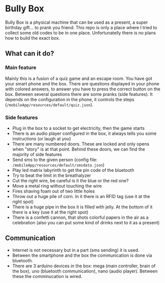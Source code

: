 # Bully Box
Bully Box is a physical machine that can be used as a present, a super birthday gift... to prank you friend.
This repo is only a place where I tried to collect some old codes to be in one place. Unfortunatelly there is no plans how to build the exact box.

## What can it do?
### Main feature
Mainly this is a fusion of a quiz game and an escape room.
You have got your smart phone and the box. There are questions displayed in your phone with colored answers, to answer you have to press the correct button on the box.
Between several questions there are some pranks (side features). It depends on the configuration in the phone, it controls the steps (`/mobileApp/resources/default/quiz.json`).

### Side features
- Plug in the box to a socket to get electricity, then the game starts
- There is an audio player configured in the box, it always tells you some instructions (or laugh at you)
- There are many numbered doors. These are locked and only opens when "story" is at that point. Behind these doors, we can find the majority of side features
- Send sms to the given person (config file: `/mobileApp/resources/default/smsdata.json`)
- Play led matrix labyrinth to get the pin code of the bluetooth
- Try to beat the limit in the breathalyzer
- Cut the right wire, be careful is it the blue or the red one?
- Move a metal ring without touching the wire
- Fires shaving foam out of two little holes
- Throw out a huge pile of corn. In it there is an RFID tag (use it at the right spot)
- There is a huge pipe in the box it is filled with jelly. At the bottom of it there is a key (use it at the right spot)
- There is a confetti cannon, that shots colorful papers in the air as a celebration (also you can put some kind of drinks next to it as a present)

## Communication
- Internet is not necessary but in a part (sms sending) it is used.
- Between the smartphone and the box the communication is done via bluetooth.
- There are 3 arduino devices in the box: mega (main controller, brain of the box), uno (bluetooth communication), nano (audio player). Between these the comminucation is wired.
